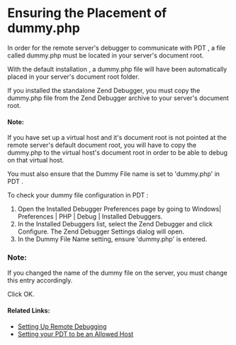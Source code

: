# Ensuring the Placement of dummy.php

<!--context:ensuring_the_placement_of_dummy_php-->

In order for the remote server's debugger to communicate with PDT , a file called dummy.php must be located in your server's document root.

With the default  installation , a dummy.php file will have been automatically placed in your server's document root folder.

If you installed the standalone Zend Debugger, you must copy the dummy.php file from the Zend Debugger archive to your server's document root.

<!--note-start-->

#### Note:

If you have set up a virtual host and it's document root is not pointed at the remote server's default document root, you will have to copy the dummy.php to the virtual host's document root in order to be able to debug on that virtual host.

You must also ensure that the Dummy File name is set to 'dummy.php' in PDT .

<!--note-end-->

<!--ref-start-->

To check your dummy file configuration in PDT :

 1. Open the Installed Debugger Preferences page by going to Windows| Preferences | PHP | Debug | Installed Debuggers.
 2. In the Installed Debuggers list, select the Zend Debugger and click Configure.  The Zend Debugger Settings dialog will open.
 3. In the Dummy File Name setting, ensure 'dummy.php' is entered.

<!--note-start-->

### Note:

If you changed the name of the dummy file on the server, you must change this entry accordingly.

<!--note-end-->

Click OK.

<!--ref-end-->

<!--links-start-->

#### Related Links:

 * [Setting Up Remote Debugging](000-index.md)
 * [Setting your PDT to be an Allowed Host](008-setting_your_zend_studio_for_eclipse_to_be_an_allowed_host.md)

<!--links-end-->
